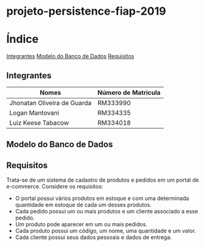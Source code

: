 # projeto-persistence-fiap-2019

# Índice

[Integrantes](#integrantes)
[Modelo do Banco de Dados](#modelo-do-banco-de-dados)
[Requisitos](#requisitos)

## Integrantes

|Nomes                       |Número de Matricula |
|----------------------------|--------------------|
|Jhonatan Oliveira de Guarda |RM333990            |
|Logan Mantovani             |RM334335            |
|Luiz Keese Tabacow          |RM334018            |

## Modelo do Banco de Dados


## Requisitos

Trata-se de um sistema de cadastro de produtos e pedidos em um portal de e-commerce. Considere os requisitos: 
* O portal possui vários produtos em estoque e com uma determinada quantidade em estoque de cada um desses produtos.
*  Cada pedido possui um ou mais produtos e um cliente associado a esse pedido.
*  Um produto pode aparecer em um ou mais pedidos.
*  Cada produto possui um código, um nome, uma quantidade e um valor.
*  Cada cliente possui seus dados pessoais e dados de entrega.


